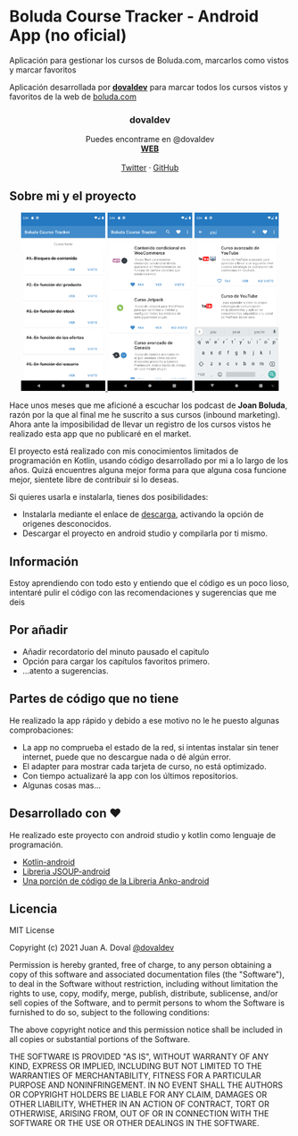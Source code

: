 # Boluda Course Tracker - Android App (no oficial)
Aplicación para gestionar los cursos de Boluda.com, marcarlos como vistos y marcar favoritos

<p>Aplicación desarrollada por <a href="https://dovaldev.com"><strong>dovaldev</strong></a> para marcar todos los cursos vistos y favoritos de la web de <a href="https://boluda.com">boluda.com</a></p>
  
<!-- DOVALDEV -->
<div align="center">
  <h3 align="center">dovaldev</h3>
  <p align="center">
    Puedes encontrame en @dovaldev
    <br />
    <a href="https://dovaldev.com"><strong>WEB</strong></a>
    <br />
    <br />
    <a href="https://dovaldev.com/twitter">Twitter</a>
    ·
    <a href="https://dovaldev.com/git">GitHub</a>
  </p>
</div>
  
  
<!-- ABOUT THE PROJECT -->
## Sobre mi y el proyecto


<p align="center">
    <a href="https://dovaldev.com">
      <img src="images/screenshot-check.png" alt="Screnshoot Checker" width="30%" height="30%">
    </a>
    <a href="https://dovaldev.com">
      <img src="images/screenshot-fav.png" alt="Screnshoot Favourite" width="30%" height="30%">
    </a>
    <a href="https://dovaldev.com">
      <img src="images/screenshot-search.png" alt="Screnshoot Search" width="30%" height="30%">
    </a>
 </p>

<p>Hace unos meses que me aficioné a escuchar los podcast de <b>Joan Boluda</b>, razón por la que al final me he suscrito a sus cursos (inbound marketing). Ahora ante la imposibilidad de llevar un registro de los cursos vistos he realizado esta app que no publicaré en el market.</p>
<p>El proyecto está realizado con mis conocimientos limitados de programación en Kotlin, usando código desarrollado por mi a lo largo de los años. Quizá encuentres alguna mejor forma para que alguna cosa funcione mejor, sientete libre de contribuir si lo deseas.</p>

<!-- INSTALL -->
<p>Si quieres usarla e instalarla, tienes dos posibilidades:</p>
<ul>
  <li>Instalarla mediante el enlace de <a href="https://github.com/dovaldev/boluda_course_tracker/tree/master/app/release">descarga</a>, activando la opción de origenes desconocidos.</li>
  <li>Descargar el proyecto en android studio y compilarla por ti mismo.</li>
</ul>

## Información
<p>Estoy aprendiendo con todo esto y entiendo que el código es un poco lioso, intentaré pulir el código con las recomendaciones y sugerencias que me deis</p>

## Por añadir
<ul>
<li>Añadir recordatorio del minuto pausado el capitulo</li>
<li>Opción para cargar los capítulos favoritos primero.</li>
<li>...atento a sugerencias.</li>
</ul>

## Partes de código que no tiene
<p>He realizado la app rápido y debido a ese motivo no le he puesto algunas comprobaciones:</p>
<ul>
    <li>La app no comprueba el estado de la red, si intentas instalar sin tener internet, puede que no descargue nada o dé algún error.</li>
    <li>El adapter para mostrar cada tarjeta de curso, no está optimizado.</li>
    <li>Con tiempo actualizaré la app con los últimos repositorios.</li>
    <li>Algunas cosas mas...</li>
</ul>


## Desarrollado con ❤️

He realizado este proyecto con android studio y kotlin como lenguaje de programación.
* [Kotlin-android](https://kotlinlang.org/)
* [Libreria JSOUP-android](#)
* [Una porción de código de la Libreria Anko-android](#)


<!-- LICENSE -->
## Licencia

MIT License

Copyright (c) 2021 Juan A. Doval [@dovaldev]

Permission is hereby granted, free of charge, to any person obtaining a copy
of this software and associated documentation files (the "Software"), to deal
in the Software without restriction, including without limitation the rights
to use, copy, modify, merge, publish, distribute, sublicense, and/or sell
copies of the Software, and to permit persons to whom the Software is
furnished to do so, subject to the following conditions:

The above copyright notice and this permission notice shall be included in all
copies or substantial portions of the Software.

THE SOFTWARE IS PROVIDED "AS IS", WITHOUT WARRANTY OF ANY KIND, EXPRESS OR
IMPLIED, INCLUDING BUT NOT LIMITED TO THE WARRANTIES OF MERCHANTABILITY,
FITNESS FOR A PARTICULAR PURPOSE AND NONINFRINGEMENT. IN NO EVENT SHALL THE
AUTHORS OR COPYRIGHT HOLDERS BE LIABLE FOR ANY CLAIM, DAMAGES OR OTHER
LIABILITY, WHETHER IN AN ACTION OF CONTRACT, TORT OR OTHERWISE, ARISING FROM,
OUT OF OR IN CONNECTION WITH THE SOFTWARE OR THE USE OR OTHER DEALINGS IN THE
SOFTWARE.

  
<!-- MARKDOWN LINKS & IMAGES -->
[product-screenshot]: images/screenshot-fav.png
[dovaldev-url]: https://dovaldev.com
[boluda-url]: https://boluda.com
[app-url]: https://boluda.com
[@dovaldev]: https://dovaldev.com
